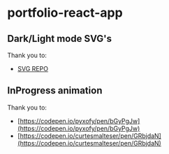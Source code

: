 # portfolio-react-app


## Dark/Light mode SVG's
Thank you to:
- [SVG REPO](https://www.svgrepo.com/)

## InProgress animation
Thank you to:
- [https://codepen.io/pyxofy/pen/bGyPgJw](https://codepen.io/pyxofy/pen/bGyPgJw)
- [https://codepen.io/curtesmalteser/pen/GRbjdaN](https://codepen.io/curtesmalteser/pen/GRbjdaN)